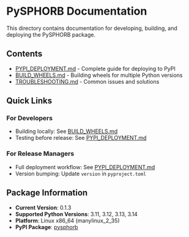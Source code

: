 # PySPHORB Documentation

This directory contains documentation for developing, building, and deploying the PySPHORB package.

## Contents

- [PYPI_DEPLOYMENT.md](PYPI_DEPLOYMENT.md) - Complete guide for deploying to PyPI
- [BUILD_WHEELS.md](BUILD_WHEELS.md) - Building wheels for multiple Python versions
- [TROUBLESHOOTING.md](TROUBLESHOOTING.md) - Common issues and solutions

## Quick Links

### For Developers

- Building locally: See [BUILD_WHEELS.md](BUILD_WHEELS.md#local-development-build)
- Testing before release: See [PYPI_DEPLOYMENT.md](PYPI_DEPLOYMENT.md#testing-on-testpypi)

### For Release Managers

- Full deployment workflow: See [PYPI_DEPLOYMENT.md](PYPI_DEPLOYMENT.md)
- Version bumping: Update `version` in `pyproject.toml`

## Package Information

- **Current Version**: 0.1.3
- **Supported Python Versions**: 3.11, 3.12, 3.13, 3.14
- **Platform**: Linux x86_64 (manylinux_2_35)
- **PyPI Package**: [pysphorb](https://pypi.org/project/pysphorb/)
